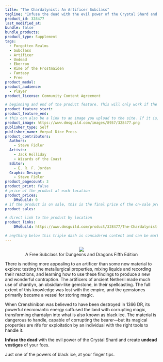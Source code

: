 ```yaml
---
title: "The Chardalynist: An Artificer Subclass"
tagline: "Infuse the dead with the evil power of the Crystal Shard and create undead vestiges of your foes."
product_id: 328477
last_modified_at:
bundle: false
bundle_products:
product_type: Supplement
tags:
  - Forgotten Realms
  - Subclass
  - Artificer
  - Undead
  - Eberron
  - Rime of the Frostmaiden
  - Fantasy
  - Free
product_medal: 
product_audience:
  - Player
product_license: Community Content Agreement

# beginning and end of the product feature. This will only work if the site is updated within several weeks of when the feature is supposed to happen. Making a new post counts as updating.
product_feature_start: 
product_feature_end: 
# this can also be a link to an image you upload to the site. If it is, it must start with a "/" or be a full link
product_image: https://www.dmsguild.com/images/8957/328477.png
publisher_type: Self
publisher_name: Vorpal Dice Press
product_contributors:
  Authors:
    - Steve Fidler
  Artists:
    - Jack Holliday
    - Wizards of the Coast
  Editor:
    - E. R. F. Jordan
  Graphic Design:
    - Steve Fidler
product_pagecount: 3
product_print: false
# price of the product at each location
product_prices:
    DMsGuild: 0
# if the product is on sale, this is the final price of the on-sale product for each location that it is on sale. The sales % will be calculated and displayed based on the difference between product_prices and product_sales
product_sales:

# direct link to the product by location
product_links:
    DMsGuild: https://www.dmsguild.com/product/328477/The-Chardalynist-An-Artificer-Subclass?affiliate_id=1713687

# anything below this triple dash is considered content and can be markup or html. It should be fully HTML compatible as long as your tags are formatted correctly.
---
```

<center><img src="http://i.imgur.com/i3h5q1j.png" /><br />
A Free Subclass for Dungeons and Dragons Fifth Edition</center>

There is nothing more appealing to an artificer than some new material to explore: testing the metallurgical properties, mixing liquids and recording their reactions, and learning how to use these findings to produce a new and wonderful contraption. The artificers of ancient Netheril made much use of chardlyn, an obsidian-like gemstone, in their spellcasting. The full extent of this knowledge was lost with the empire, and the gemstones primarily became a vessel for storing magic.

When Crenshinibon was believed to have been destroyed in 1366 DR, its powerful necromantic energy suffused the land with corrupting magic, transforming chardalyn into what is also known as black ice. The material is dangerous to handle, capable of corrupting the bearer—but its magical properties are rife for exploitation by an individual with the right tools to handle it.

**Infuse the dead** with the evil power of the Crystal Shard and create **undead vestiges** of your foes.

Just one of the powers of black ice, at your finger tips.
